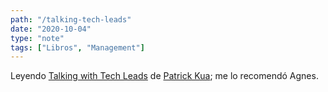 ```yaml
---
path: "/talking-tech-leads"
date: "2020-10-04"
type: "note"
tags: ["Libros", "Management"]
---
```


Leyendo [Talking with Tech Leads](https://leanpub.com/talking-with-tech-leads) de [Patrick Kua](https://www.patkua.com/); me lo recomendó Agnes.
